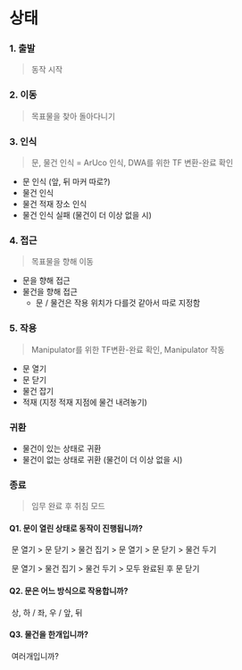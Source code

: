 # 상태



### 1. 출발

> 동작 시작

### 2. 이동

> 목표물을 찾아 돌아다니기

### 3. 인식

> 문, 물건 인식 = ArUco 인식, DWA를 위한 TF 변환-완료 확인

- 문 인식 (앞, 뒤 마커 따로?)
- 물건 인식
- 물건 적재 장소 인식
- 물건 인식 실패 (물건이 더 이상 없을 시)

### 4. 접근

> 목표물을 향해 이동

- 문을 향해 접근
- 물건을 향해 접근
  -  문 / 물건은 작용 위치가 다를것 같아서 따로 지정함

### 5. 작용

> Manipulator를 위한 TF변환-완료 확인,  Manipulator 작동

- 문 열기
- 문 닫기
- 물건 잡기
- 적재 (지정 적재 지점에 물건 내려놓기)

### 귀환

- 물건이 있는 상태로 귀환
- 물건이 없는 상태로 귀환 (물건이 더 이상 없을 시)

### 종료

> 임무 완료 후 취침 모드



#### Q1. 문이 열린 상태로 동작이 진행됩니까?

​		문 열기 > 문 닫기 > 물건 집기 > 문 열기 > 문 닫기 > 물건 두기

​		문 열기 > 물건 집기 > 물건 두기 > 모두 완료된 후 문 닫기



#### Q2. 문은 어느 방식으로 작용합니까?

​		상, 하 / 좌, 우 / 앞, 뒤



#### Q3. 물건을 한개입니까?

​		여러개입니까?
